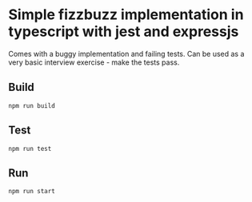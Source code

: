# Simple fizzbuzz implementation in typescript with jest and expressjs

Comes with a buggy implementation and failing tests. 
Can be used as a very basic interview exercise - make the tests pass.

## Build

```
npm run build
```

## Test

```
npm run test
```

## Run

```
npm run start
```
